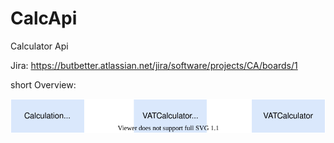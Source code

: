 # CalcApi
Calculator Api 

Jira: https://butbetter.atlassian.net/jira/software/projects/CA/boards/1

short Overview:

   ![small_overview](https://raw.githubusercontent.com/But-Better/CalcApi/master/small_overview.svg)
